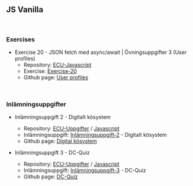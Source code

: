 ## JS Vanilla
<br>



### Exercises

  - Exercise 20 - JSON fetch med async/await | Övningsuppgifter 3 (User profiles)
    * Repository: [ECU-Javascript](https://github.com/halmur/ECU-Javascript)
    * Exercise: [Exercise-20](https://github.com/halmur/ECU-Javascript/tree/master/exercise-20)
    * Github page: [User profiles](https://halmur.github.io/J-Svan-ilj/user-profiles/)


<br>


### Inlämningsuppgifter

  - Inlämningsuppgift 2 - Digitalt kösystem
    * Repository: [ECU-Uppgifter](https://github.com/halmur/ECU-Uppgifter) / [Javascript](https://github.com/halmur/ECU-Uppgifter/tree/master/JavaScript)
    * Inlämningsuppgift: [Inlämningsuppgift-2](https://github.com/halmur/ECU-Uppgifter/tree/master/JavaScript/Inl%C3%A4mningsuppgift-2) - Digitalt kösystem
    * Github page: [Digital kösystem](https://halmur.github.io/J-Svan-ilj/digital-kösystem/)

  - Inlämningsuppgift 3 - DC-Quiz
    * Repository: [ECU-Uppgifter](https://github.com/halmur/ECU-Uppgifter) / [Javascript](https://github.com/halmur/ECU-Uppgifter/tree/master/JavaScript)
    * Inlämningsuppgift: [Inlämningsuppgift-3](https://github.com/halmur/ECU-Uppgifter/tree/master/JavaScript/Inl%C3%A4mningsuppgift-3) - DC-Quiz
    * Github page: [DC-Quiz](https://halmur.github.io/J-Svan-ilj/dc-quiz/)
